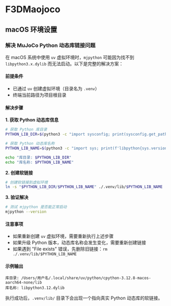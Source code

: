 # F3DMaojoco

## macOS 环境设置

### 解决 MuJoCo Python 动态库链接问题

在 macOS 系统中使用 `uv` 虚拟环境时，`mjpython` 可能因为找不到 `libpython3.x.dylib` 而无法启动。以下是完整的解决方案：

#### 前提条件
- 已通过 `uv` 创建虚拟环境（目录名为 `.venv`）
- 终端当前路径为项目根目录

#### 解决步骤

**1. 获取 Python 动态库信息**
```bash
# 获取 Python 库目录
PYTHON_LIB_DIR=$(python3 -c "import sysconfig; print(sysconfig.get_path('stdlib'))" | sed 's|/python3.[0-9]*||')

# 获取 Python 动态库名称  
PYTHON_LIB_NAME=$(python3 -c "import sys; print(f'libpython{sys.version_info.major}.{sys.version_info.minor}.dylib')")

echo "库目录: $PYTHON_LIB_DIR"
echo "库名称: $PYTHON_LIB_NAME"
```

**2. 创建软链接**
```bash
# 创建软链接到虚拟环境
ln -s "$PYTHON_LIB_DIR/$PYTHON_LIB_NAME" ./.venv/lib/$PYTHON_LIB_NAME
```

**3. 验证解决**
```bash
# 测试 mjpython 是否能正常启动
mjpython --version
```

#### 注意事项
- 如果重新创建 `uv` 虚拟环境，需要重新执行上述步骤
- 如果升级 Python 版本，动态库名称会发生变化，需要重新创建链接
- 如果遇到 "File exists" 错误，先删除旧链接：`rm ./.venv/lib/$PYTHON_LIB_NAME`

#### 示例输出
```
库目录: /Users/用户名/.local/share/uv/python/cpython-3.12.8-macos-aarch64-none/lib
库名称: libpython3.12.dylib
```

执行成功后，`.venv/lib/` 目录下会出现一个指向真实 Python 动态库的软链接。